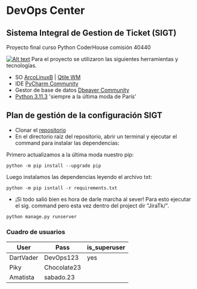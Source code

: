 # DevOps Center
## Sistema Integral de Gestion de Ticket (SIGT)

Proyecto final curso Python CoderHouse comisión 40440

[![Alt text](https://img.youtube.com/vi/yW0t029OIEw/0.jpg)](https://www.youtube.com/watch?v=yW0t029OIEw)
Para el proyecto se utilizaron las siguientes herramientas y tecnologías.

* SO [ArcoLinuxB](https://arcolinuxb.com/)  | [Qtile WM](https://qtile.org/)
* IDE [PyCharm Community](https://www.jetbrains.com/pycharm/download/#section=linux)
* Gestor de base de datos [Dbeaver Community](https://dbeaver.io/)
* [Python 3.11.3](https://www.python.org/downloads/) 'siempre a la última moda de París'

## Plan de gestión de la configuración SIGT

* Clonar el [repositorio](https://github.com/IvanTomasevich/DevOps_Issues.git)
* En el directorio raíz del repositorio, abrir un terminal y ejecutar el command para instalar las dependencias:

Primero actualizamos a la última moda nuestro pip:
```commandline
python -m pip install --upgrade pip
```
Luego instalamos las dependencias leyendo el archivo txt:
```commandline
python -m pip isntall -r requirements.txt
```
* ¡Si todo salió bien es hora de darle marcha al sever!
Para esto ejecutar el sig. command pero esta vez dentro del project dir "JiraTk/".
```commandline
python manage.py runserver
```

### Cuadro de usuarios

| User      | Pass         | is_superuser |
|-----------|--------------|:-------------|
| DartVader | DevOps123    | yes          |
| Piky      | Chocolate23  |              |
| Amatista  | sabado.23    |              |



